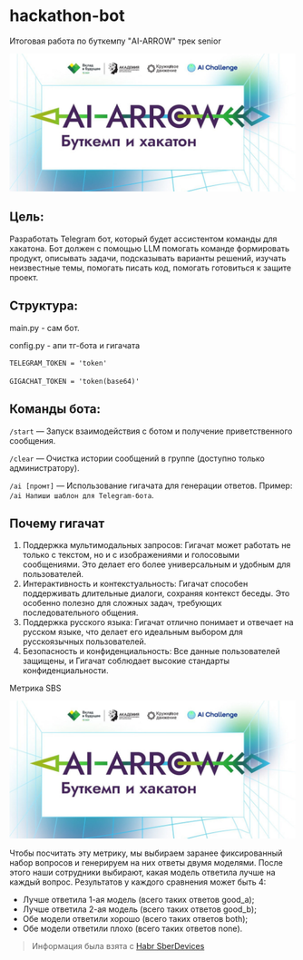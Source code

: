 # hackathon-bot
Итоговая работа по буткемпу "AI-ARROW" трек senior

![Image alt](https://github.com/dima0409/AI-ARROW-Middle/blob/main/other/1.jpg)
## Цель:
Разработать Telegram бот, который будет ассистентом команды для хакатона. Бот должен с помощью LLM помогать команде формировать продукт, описывать задачи, подсказывать варианты решений, изучать неизвестные темы, помогать писать код, помогать готовиться к защите проект.
## Структура:
main.py - сам бот.

config.py - апи тг-бота и гигачата
```
TELEGRAM_TOKEN = 'token'

GIGACHAT_TOKEN = 'token(base64)'
```
## Команды бота:
`/start` — Запуск взаимодействия с ботом и получение приветственного сообщения.

`/clear` — Очистка истории сообщений в группе (доступно только администратору).

`/ai [промт]` — Использование гигачата для генерации ответов. Пример: `/ai Напиши шаблон для Telegram-бота`.
## Почему гигачат
1. Поддержка мультимодальных запросов: Гигачат может работать не только с текстом, но и с изображениями и голосовыми сообщениями. Это делает его более универсальным и удобным для пользователей.
2. Интерактивность и контекстуальность: Гигачат способен поддерживать длительные диалоги, сохраняя контекст беседы. Это особенно полезно для сложных задач, требующих последовательного общения.
3. Поддержка русского языка: Гигачат отлично понимает и отвечает на русском языке, что делает его идеальным выбором для русскоязычных пользователей.
4. Безопасность и конфиденциальность: Все данные пользователей защищены, и Гигачат соблюдает высокие стандарты конфиденциальности.

Метрика SBS

![Image alt](https://github.com/dima0409/AI-ARROW-Middle/blob/main/other/1.jpg)

Чтобы посчитать эту метрику, мы выбираем заранее фиксированный набор вопросов и генерируем на них ответы двумя моделями. После этого наши сотрудники выбирают, какая модель ответила лучше на каждый вопрос. Результатов у каждого сравнения может быть 4:

* Лучше ответила 1-ая модель (всего таких ответов good_a);
* Лучше ответила 2-ая модель (всего таких ответов good_b);
* Обе модели ответили хорошо (всего таких ответов both);
* Обе модели ответили плохо (всего таких ответов none).
> Информация была взята с [Habr SberDevices](https://habr.com/ru/companies/sberdevices/articles/790470/)